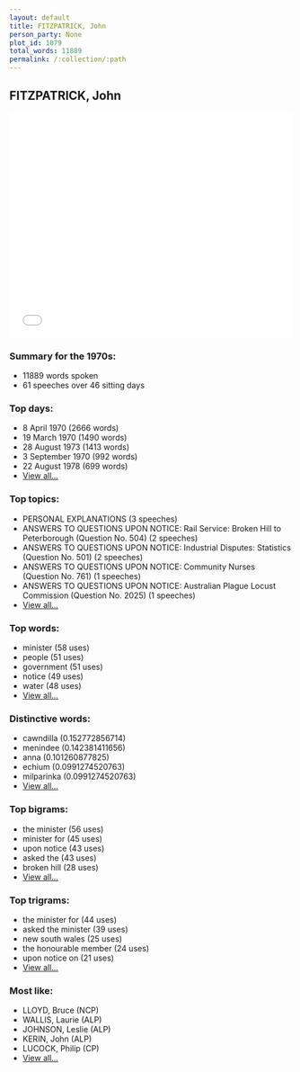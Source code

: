 ```yaml
---
layout: default
title: FITZPATRICK, John
person_party: None
plot_id: 1079
total_words: 11889
permalink: /:collection/:path
---
```


## FITZPATRICK, John

<iframe width="100%" height="400" frameborder="0" scrolling="no" src="//plot.ly/~wragge/1079.embed"></iframe>


### Summary for the 1970s:

* 11889 words spoken
* 61 speeches over 46 sitting days


### Top days:

* 8 April 1970 (2666 words)
* 19 March 1970 (1490 words)
* 28 August 1973 (1413 words)
* 3 September 1970 (992 words)
* 22 August 1978 (699 words)
* [View all...](days/)


### Top topics:

* PERSONAL EXPLANATIONS (3 speeches)
* ANSWERS TO QUESTIONS UPON NOTICE: Rail Service: Broken Hill to Peterborough (Question No. 504) (2 speeches)
* ANSWERS TO QUESTIONS UPON NOTICE: Industrial Disputes: Statistics (Question No. 501) (2 speeches)
* ANSWERS TO QUESTIONS UPON NOTICE: Community Nurses (Question No. 761) (1 speeches)
* ANSWERS TO QUESTIONS UPON NOTICE: Australian Plague Locust Commission (Question No. 2025) (1 speeches)
* [View all...](topics/)


### Top words:

* minister (58 uses)
* people (51 uses)
* government (51 uses)
* notice (49 uses)
* water (48 uses)
* [View all...](words/)


### Distinctive words:

* cawndilla (0.152772856714)
* menindee (0.142381411656)
* anna (0.101260877825)
* echium (0.0991274520763)
* milparinka (0.0991274520763)
* [View all...](sig_words/)


### Top bigrams:

* the minister (56 uses)
* minister for (45 uses)
* upon notice (43 uses)
* asked the (43 uses)
* broken hill (28 uses)
* [View all...](bigrams/)


### Top trigrams:

* the minister for (44 uses)
* asked the minister (39 uses)
* new south wales (25 uses)
* the honourable member (24 uses)
* upon notice on (21 uses)
* [View all...](trigrams/)


### Most like:

* LLOYD, Bruce (NCP)
* WALLIS, Laurie (ALP)
* JOHNSON, Leslie (ALP)
* KERIN, John (ALP)
* LUCOCK, Philip (CP)
* [View all...](similarities/)
